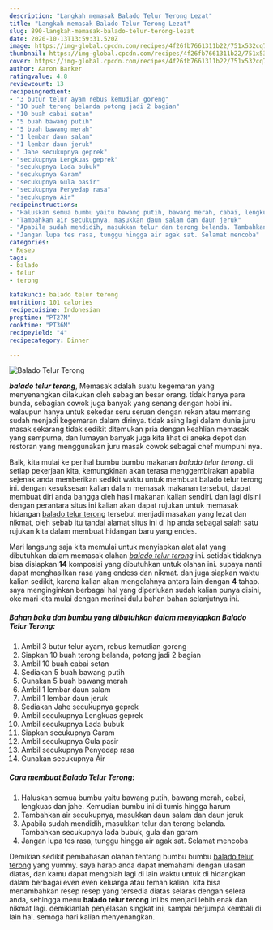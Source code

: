 ```yaml
---
description: "Langkah memasak Balado Telur Terong Lezat"
title: "Langkah memasak Balado Telur Terong Lezat"
slug: 890-langkah-memasak-balado-telur-terong-lezat
date: 2020-10-13T13:59:31.520Z
image: https://img-global.cpcdn.com/recipes/4f26fb7661311b22/751x532cq70/balado-telur-terong-foto-resep-utama.jpg
thumbnail: https://img-global.cpcdn.com/recipes/4f26fb7661311b22/751x532cq70/balado-telur-terong-foto-resep-utama.jpg
cover: https://img-global.cpcdn.com/recipes/4f26fb7661311b22/751x532cq70/balado-telur-terong-foto-resep-utama.jpg
author: Aaron Barker
ratingvalue: 4.8
reviewcount: 13
recipeingredient:
- "3 butur telur ayam rebus kemudian goreng"
- "10 buah terong belanda potong jadi 2 bagian"
- "10 buah cabai setan"
- "5 buah bawang putih"
- "5 buah bawang merah"
- "1 lembar daun salam"
- "1 lembar daun jeruk"
- " Jahe secukupnya geprek"
- "secukupnya Lengkuas geprek"
- "secukupnya Lada bubuk"
- "secukupnya Garam"
- "secukupnya Gula pasir"
- "secukupnya Penyedap rasa"
- "secukupnya Air"
recipeinstructions:
- "Haluskan semua bumbu yaitu bawang putih, bawang merah, cabai, lengkuas dan jahe. Kemudian bumbu ini di tumis hingga harum"
- "Tambahkan air secukupnya, masukkan daun salam dan daun jeruk"
- "Apabila sudah mendidih, masukkan telur dan terong belanda. Tambahkan secukupnya lada bubuk, gula dan garam"
- "Jangan lupa tes rasa, tunggu hingga air agak sat. Selamat mencoba"
categories:
- Resep
tags:
- balado
- telur
- terong

katakunci: balado telur terong 
nutrition: 101 calories
recipecuisine: Indonesian
preptime: "PT27M"
cooktime: "PT36M"
recipeyield: "4"
recipecategory: Dinner

---
```



![Balado Telur Terong](https://img-global.cpcdn.com/recipes/4f26fb7661311b22/751x532cq70/balado-telur-terong-foto-resep-utama.jpg)

<b><i>balado telur terong</i></b>, Memasak adalah suatu kegemaran yang menyenangkan dilakukan oleh sebagian besar orang. tidak hanya para bunda, sebagian cowok juga banyak yang senang dengan hobi ini. walaupun hanya untuk sekedar seru seruan dengan rekan atau memang sudah menjadi kegemaran dalam dirinya. tidak asing lagi dalam dunia juru masak sekarang tidak sedikit ditemukan pria dengan keahlian memasak yang sempurna, dan lumayan banyak juga kita lihat di aneka depot dan restoran yang menggunakan juru masak cowok sebagai chef mumpuni nya.

Baik, kita mulai ke perihal bumbu bumbu makanan <i>balado telur terong</i>. di setiap pekerjaan kita, kemungkinan akan terasa menggembirakan apabila sejenak anda memberikan sedikit waktu untuk membuat balado telur terong ini. dengan kesuksesan kalian dalam memasak makanan tersebut, dapat membuat diri anda bangga oleh hasil makanan kalian sendiri. dan lagi disini dengan perantara situs ini kalian akan dapat rujukan untuk memasak hidangan <u>balado telur terong</u> tersebut menjadi masakan yang lezat dan nikmat, oleh sebab itu tandai alamat situs ini di hp anda sebagai salah satu rujukan kita dalam membuat hidangan baru yang endes.




Mari langsung saja kita memulai untuk menyiapkan alat alat yang dibutuhkan dalam memasak olahan <u><i>balado telur terong</i></u> ini. setidak tidaknya bisa disiapkan <b>14</b> komposisi yang dibutuhkan untuk olahan ini. supaya nanti dapat menghasilkan rasa yang endess dan nikmat. dan juga siapkan waktu kalian sedikit, karena kalian akan mengolahnya antara lain dengan <b>4</b> tahap. saya menginginkan berbagai hal yang diperlukan sudah kalian punya disini, oke mari kita mulai dengan merinci dulu bahan bahan selanjutnya ini.

<!--inarticleads1-->

##### Bahan baku dan bumbu yang dibutuhkan dalam menyiapkan Balado Telur Terong:

1. Ambil 3 butur telur ayam, rebus kemudian goreng
1. Siapkan 10 buah terong belanda, potong jadi 2 bagian
1. Ambil 10 buah cabai setan
1. Sediakan 5 buah bawang putih
1. Gunakan 5 buah bawang merah
1. Ambil 1 lembar daun salam
1. Ambil 1 lembar daun jeruk
1. Sediakan  Jahe secukupnya geprek
1. Ambil secukupnya Lengkuas geprek
1. Ambil secukupnya Lada bubuk
1. Siapkan secukupnya Garam
1. Ambil secukupnya Gula pasir
1. Ambil secukupnya Penyedap rasa
1. Gunakan secukupnya Air




<!--inarticleads2-->

##### Cara membuat Balado Telur Terong:

1. Haluskan semua bumbu yaitu bawang putih, bawang merah, cabai, lengkuas dan jahe. Kemudian bumbu ini di tumis hingga harum
1. Tambahkan air secukupnya, masukkan daun salam dan daun jeruk
1. Apabila sudah mendidih, masukkan telur dan terong belanda. Tambahkan secukupnya lada bubuk, gula dan garam
1. Jangan lupa tes rasa, tunggu hingga air agak sat. Selamat mencoba




Demikian sedikit pembahasan olahan tentang bumbu bumbu <u>balado telur terong</u> yang yummy. saya harap anda dapat memahami dengan ulasan diatas, dan kamu dapat mengolah lagi di lain waktu untuk di hidangkan dalam berbagai even even keluarga atau teman kalian. kita bisa menambahkan resep resep yang tersedia diatas selaras dengan selera anda, sehingga menu <b>balado telur terong</b> ini bs menjadi lebih enak dan nikmat lagi. demikianlah penjelasan singkat ini, sampai berjumpa kembali di lain hal. semoga hari kalian menyenangkan.
